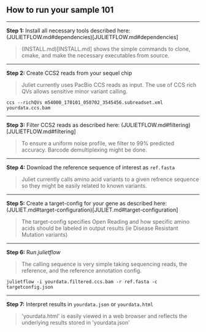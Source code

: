 ## How to run your sample 101

--------
**Step 1:** Install all necessary tools described here: (JULIETFLOW.md#dependencies)[JULIETFLOW.md#dependencies]

> (INSTALL.md)[INSTALL.md] shows the simple commands to clone, cmake,
>  and make the necessary executables from source.

--------
**Step 2:** Create CCS2 reads from your sequel chip

> Juliet currently uses PacBio CCS reads as input. The use of CCS rich QVs allows sensitive minor variant calling.

```
ccs --richQVs m54000_170101_050702_3545456.subreadset.xml yourdata.ccs.bam
```

--------
**Step 3:** Filter CCS2 reads as described here: (JULIETFLOW.md#filtering)[JULIETFLOW.md#filtering]

> To ensure a uniform noise profile, we filter to 99% predicted
>  accuracy. Barcode demultiplexing might be done.

--------
**Step 4:** Download the reference sequence of interest as `ref.fasta`

> Juliet currently calls amino acid variants to a given refrence
>  sequence so they might be easily related to known variants.

--------
**Step 5:** Create a target-config for your gene as described here: (JULIET.md#target-configuration)[JULIET.md#target-configuration]

> The target-config specifies Open Reading and how specific amino
>  acids should be labeled in output results (ie Disease Resistant
>  Mutation variants)


--------
**Step 6:** Run *julietflow*

> The calling sequence is very simple taking sequencing reads, the
>  reference, and the reference annotation config.

```
julietflow -i yourdata.filtered.ccs.bam -r ref.fasta -c targetconfig.json
```

--------
**Step 7:** Interpret results in `yourdata.json` or `yourdata.html`

> 'yourdata.html' is easily viewed in a web browser and reflects the
>  underlying results stored in 'yourdata.json'
